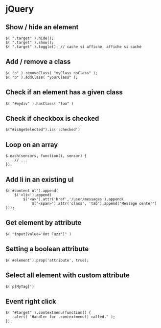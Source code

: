 # jQuery

## Show / hide an element

    $( ".target" ).hide();
    $( ".target" ).show();
    $( ".target" ).toggle(); // cache si affiché, affiche si caché
    
## Add / remove a class

    $( "p" ).removeClass( "myClass noClass" );
    $( "p" ).addClass( "yourClass" );
    
## Check if an element has a given class
    
    $( "#mydiv" ).hasClass( "foo" )

## Check if checkbox is checked
    
    $("#isAgeSelected").is(':checked')
    
## Loop on an array
        
    $.each(sensors, function(i, sensor) {
        // ...
    });
    
## Add li in an existing ul

    $('#content ul').append(
        $('<li>').append(
            $('<a>').attr('href','/user/messages').append(
                $('<span>').attr('class', 'tab').append("Message center")
    ))); 

## Get element by attribute

    $( "input[value='Hot Fuzz']" )
    
## Setting a boolean attribute 

    $('#element').prop('attribute', true);
    

## Select all element with custom attribute

    $('p[MyTag]')
    
## Event right click

    $( "#target" ).contextmenu(function() {
        alert( "Handler for .contextmenu() called." );
    });

